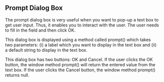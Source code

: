 ## Prompt Dialog Box
The prompt dialog box is very useful when you want to pop-up a text box to get user input. Thus, it enables you to interact with the user. The user needs to fill in the field and then click OK.

This dialog box is displayed using a method called prompt() which takes two parameters: (i) a label which you want to display in the text box and (ii) a default string to display in the text box.

This dialog box has two buttons: OK and Cancel. If the user clicks the OK button, the window method prompt() will return the entered value from the text box. If the user clicks the Cancel button, the window method prompt() returns null.